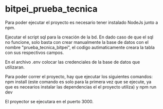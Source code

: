 # bitpei_prueba_tecnica

Para poder ejecutar el proyecto es necesario tener instalado NodeJs junto a npm.

Ejecutar el script sql para la creación de la bd. En dado caso de que el sql no funcione, solo basta con crear manualmente la base de datos con el nombre "prueba_tecnica_bitpei",
el codigo autimaticamente creara la tabla con sus respectivos campos.

En el archivo .env colocar las credenciales de la base de datos que utilizaran.

Para poder correr el proyecto, hay que ejecutar los siguientes comandos:
npm install (este comando es solo para la primera vez que se ejecute, ya que es necearios instalar las dependencias el el proyecto utiliza)
y
npm run dev

El proyector se ejecutara en el puerto 3000.

